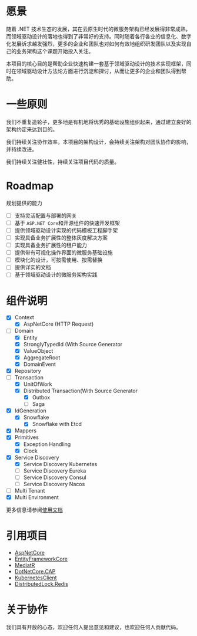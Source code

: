 # 愿景

随着 .NET
技术生态的发展，其在云原生时代的微服务架构已经发展得非常成熟，而领域驱动设计的落地也得到了非常好的支持。同时随着各行各业的信息化、数字化发展诉求越发强烈，更多的企业和团队也对如何有效地组织研发团队以及实现自己的业务架构这个课题开始投入关注。

本项目的核心目的是帮助企业快速构建一套基于领域驱动设计的技术实现框架，同时在领域驱动设计方法论方面进行沉淀和探讨，从而让更多的企业和团队得到帮助。

# 一些原则

我们不重复造轮子，更多地是有机地将优秀的基础设施组织起来，通过建立良好的架构约定来达到目的。

我们持续关注协作效率，本项目的架构设计，会持续关注架构对团队协作的影响，并持续改进。

我们持续关注健壮性，持续关注项目代码的质量。

# Roadmap

规划提供的能力

+ [ ] 支持灵活配置与部署的网关
+ [ ] 基于 `ASP.NET Core`和开源组件的快速开发框架
+ [ ] 提供领域驱动设计实现的代码模板工程脚手架
+ [ ] 实现具备业务扩展性的整体灰度解决方案
+ [ ] 实现具备业务扩展性的租户能力
+ [ ] 提供带有可视化操作界面的微服务基础设施
+ [ ] 模块化的设计，可按需使用、按需替换
+ [ ] 提供详实的文档
+ [ ] 基于领域驱动设计的微服务架构实践

# 组件说明

+ [x] Context
    + [x] AspNetCore (HTTP Request)
+ [ ] Domain
    + [x] Entity
    + [x] StronglyTypedId (With Source Generator
    + [x] ValueObject
    + [x] AggregateRoot
    + [x] DomainEvent
+ [x] Repository
+ [ ] Transaction
    + [x] UnitOfWork
    + [x] Distributed Transaction(With Source Generator
        + [x] Outbox
        + [ ] Saga
+ [x] IdGeneration
    + [x] Snowflake
        + [x] Snowflake with Etcd
+ [x] Mappers
+ [x] Primitives
    + [x] Exception Handling
    + [x] Clock
+ [x] Service Discovery
    + [x] Service Discovery Kubernetes
    + [ ] Service Discovery Eureka
    + [ ] Service Discovery Consul
    + [ ] Service Discovery Nacos
+ [ ] Multi Tenant
+ [x] Multi Environment

更多信息请参阅[使用文档](docs/index.md)
# 引用项目

+ [AspNetCore](https://github.com/dotnet/aspnetcore)
+ [EntityFrameworkCore](https://github.com/dotnet/efcore)
+ [MediatR](https://github.com/jbogard/MediatR)
+ [DotNetCore.CAP](https://github.com/dotnetcore/CAP)
+ [KubernetesClient](https://github.com/kubernetes-client/csharp)
+ [DistributedLock.Redis](https://github.com/madelson/DistributedLock)

# 关于协作

我们具有开放的心态，欢迎任何人提出意见和建议，也欢迎任何人贡献代码。